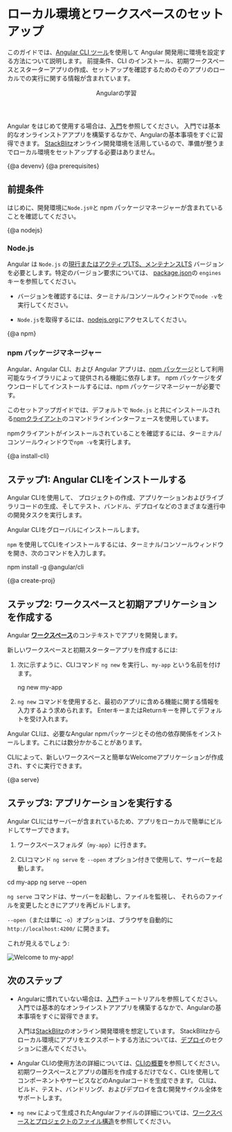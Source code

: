 # ローカル環境とワークスペースのセットアップ


このガイドでは、[Angular CLI ツール](cli 'CLI command reference')を使用して Angular 開発用に環境を設定する方法について説明します。
前提条件、CLI のインストール、初期ワークスペースとスターターアプリの作成、セットアップを確認するためのそのアプリのローカルでの実行に関する情報が含まれています。


<div class="callout is-helpful">
<header>Angularの学習</header>

Angular をはじめて使用する場合は、[入門](start)を参照してください。 入門では基本的なオンラインストアアプリを構築するなかで、Angularの基本事項をすぐに習得できます。 [StackBlitz](https://stackblitz.com/)オンライン開発環境を活用しているので、準備が整うまでローカル環境をセットアップする必要はありません。


</div>


{@a devenv}
{@a prerequisites}
## 前提条件

はじめに、開発環境に`Node.js®`と npm パッケージマネージャーが含まれていることを確認してください。

{@a nodejs}
### Node.js

Angular は `Node.js` の[現行またはアクティブLTS、メンテナンスLTS](https://nodejs.org/about/releases/) バージョンを必要とします。特定のバージョン要求については、 [package.json](https://unpkg.com/@angular/cli/package.json)の `engines`キーを参照してください。

- バージョンを確認するには、ターミナル/コンソールウィンドウで`node -v`を実行してください。

- `Node.js`を取得するには、[nodejs.org](https://nodejs.org 'Nodejs.org')にアクセスしてください。

{@a npm}
### npm パッケージマネージャー

Angular、Angular CLI、および Angular アプリは、[npm パッケージ](https://docs.npmjs.com/getting-started/what-is-npm)として利用可能なライブラリによって提供される機能に依存します。 npm パッケージをダウンロードしてインストールするには、npm パッケージマネージャーが必要です。

このセットアップガイドでは、デフォルトで `Node.js` と共にインストールされる[npmクライアント](https://docs.npmjs.com/cli/install)のコマンドラインインターフェースを使用しています。

npmクライアントがインストールされていることを確認するには、ターミナル/コンソールウィンドウで`npm -v`を実行します。


{@a install-cli}

## ステップ1: Angular CLIをインストールする

Angular CLIを使用して、
プロジェクトの作成、アプリケーションおよびライブラリコードの生成、そしてテスト、バンドル、デプロイなどのさまざまな進行中の開発タスクを実行します。

Angular CLIをグローバルにインストールします。

`npm` を使用してCLIをインストールするには、ターミナル/コンソールウィンドウを開き、次のコマンドを入力します。

<code-example language="sh" class="code-shell">
  npm install -g @angular/cli

</code-example>



{@a create-proj}

## ステップ2: ワークスペースと初期アプリケーションを作成する

Angular [**ワークスペース**](guide/glossary#workspace)のコンテキストでアプリを開発します。

新しいワークスペースと初期スターターアプリを作成するには:

1. 次に示すように、CLIコマンド `ng new` を実行し、`my-app` という名前を付けます。

    <code-example language="sh" class="code-shell">
      ng new my-app

    </code-example>

2. `ng new` コマンドを使用すると、最初のアプリに含める機能に関する情報を入力するよう求められます。 EnterキーまたはReturnキーを押してデフォルトを受け入れます。

Angular CLIは、必要なAngular npmパッケージとその他の依存関係をインストールします。これには数分かかることがあります。 

CLIによって、新しいワークスペースと簡単なWelcomeアプリケーションが作成され、すぐに実行できます。


{@a serve}

## ステップ3: アプリケーションを実行する

Angular CLIにはサーバーが含まれているため、アプリをローカルで簡単にビルドしてサーブできます。

1. ワークスペースフォルダ（`my-app`）に行きます。 

1. CLIコマンド `ng serve` を `--open` オプション付きで使用して、サーバーを起動します。

<code-example language="sh" class="code-shell">
  cd my-app
  ng serve --open
</code-example>

`ng serve` コマンドは、サーバーを起動し、ファイルを監視し、
それらのファイルを変更したときにアプリを再ビルドします。

 `--open`（または単に `-o`）オプションは、ブラウザを自動的に
`http://localhost:4200/` に開きます。 
 
 これが見えるでしょう:


<div class="lightbox">
  <img src='generated/images/guide/setup-local/app-works.png' alt="Welcome to my-app!">
</div>


## 次のステップ


- Angularに慣れていない場合は、[入門](start)チュートリアルを参照してください。 入門では基本的なオンラインストアアプリを構築するなかで、Angularの基本事項をすぐに習得できます。

  <div class="alert is-helpful">

  入門は[StackBlitz](https://stackblitz.com/)のオンライン開発環境を想定しています。
   StackBlitzからローカル環境にアプリをエクスポートする方法については、[デプロイ](start/deployment 'Getting Started: Deployment')のセクションに進んでください。

  </div>


* Angular CLIの使用方法の詳細については、[CLIの概要](cli 'CLI Overview')を参照してください。初期ワークスペースとアプリの雛形を作成するだけでなく、CLIを使用してコンポーネントやサービスなどのAngularコードを生成できます。 CLIは、ビルド、テスト、バンドリング、およびデプロイを含む開発サイクル全体をサポートします。


- `ng new` によって生成されたAngularファイルの詳細については、[ワークスペースとプロジェクトのファイル構造](guide/file-structure)を参照してください。
